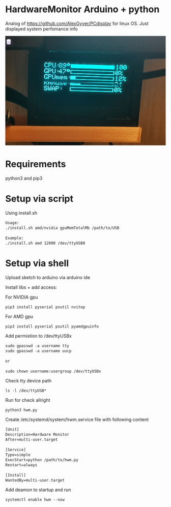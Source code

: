 # HardwareMonitor Arduino + python
Analog of https://github.com/AlexGyver/PCdisplay for linux OS. Just displayed system perfomance info 

![How it looks like](https://github.com/aldiserg/HardwareMonitor-I2C/blob/main/view.png?raw=true)

# Requirements
python3 and pip3

# Setup via script
Using install.sh

```
Usage:
./install.sh amd/nvidia gpuMemTotalMb /path/to/USB

Example:
./install.sh amd 12000 /dev/ttyUSB0
```
# Setup via shell
Upload sketch to arduino via arduino ide

Install libs + add access:

For NVIDIA gpu
```
pip3 install pyserial psutil nvitop
```

For AMD gpu
```
pip3 install pyserial psutil pyamdgpuinfo
```

Add permistion to /dev/ttyUSBx
```
sudo gpasswd -a username tty
sudo gpasswd -a username uucp

or

sudo chown username:usergroup /dev/ttyUSBx
```
Check tty device path
```
ls -l /dev/ttyUSB*
```
Run for check allright
```
python3 hwm.py
```

Create /etc/systemd/system/hwm.service file with following content
```
[Unit]
Description=Hardware Monitor
After=multi-user.target

[Service]
Type=simple
ExecStart=python /path/to/hwm.py
Restart=always

[Install]
WantedBy=multi-user.target
```

Add deamon to startup and run
```
systemctl enable hwm --now
```
